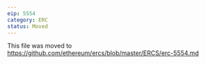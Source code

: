 ```yaml
---
eip: 5554
category: ERC
status: Moved
---
```


This file was moved to https://github.com/ethereum/ercs/blob/master/ERCS/erc-5554.md
